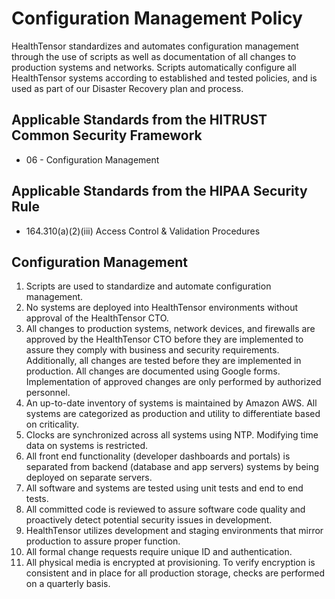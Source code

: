 # Configuration Management Policy

HealthTensor standardizes and automates configuration management through the use of scripts as well as documentation of all changes to production systems and networks. Scripts automatically configure all HealthTensor systems according to established and tested policies, and is used as part of our Disaster Recovery plan and process.

## Applicable Standards from the HITRUST Common Security Framework

* 06 - Configuration Management

## Applicable Standards from the HIPAA Security Rule

* 164.310(a)(2)(iii) Access Control & Validation Procedures

## Configuration Management

1. Scripts are used to standardize and automate configuration management.
2. No systems are deployed into HealthTensor environments without approval of the HealthTensor CTO.
3. All changes to production systems, network devices, and firewalls are approved by the HealthTensor CTO before they are implemented to assure they comply with business and security requirements. Additionally, all changes are tested before they are implemented in production. All changes are documented using Google forms. Implementation of approved changes are only performed by authorized personnel.
4. An up-to-date inventory of systems is maintained by Amazon AWS. All systems are categorized as production and utility to differentiate based on criticality.
5. Clocks are synchronized across all systems using NTP. Modifying time data on systems is restricted.
6. All front end functionality (developer dashboards and portals) is separated from backend (database and app servers) systems by being deployed on separate servers.
7. All software and systems are tested using unit tests and end to end tests.
8. All committed code is reviewed to assure software code quality and proactively detect potential security issues in development.
9. HealthTensor utilizes development and staging environments that mirror production to assure proper function.
10. All formal change requests require unique ID and authentication.
11. All physical media is encrypted at provisioning. To verify encryption is consistent and in place for all production storage, checks are performed on a quarterly basis.
